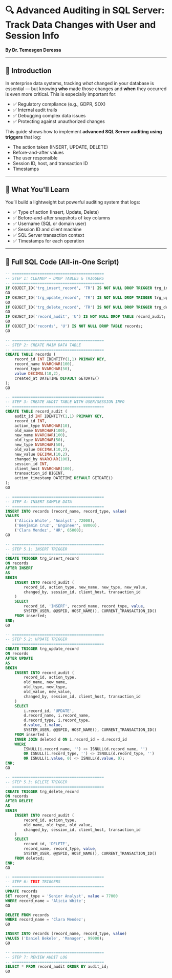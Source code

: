 # 🔍 Advanced Auditing in SQL Server: Track Data Changes with User and Session Info
**By Dr. Temesgen Deressa**

---

## 🎯 Introduction

In enterprise data systems, tracking *what* changed in your database is essential — but knowing **who** made those changes and **when** they occurred is even more critical. This is especially important for:

- ✅ Regulatory compliance (e.g., GDPR, SOX)
- ✅ Internal audit trails
- ✅ Debugging complex data issues
- ✅ Protecting against unauthorized changes

This guide shows how to implement **advanced SQL Server auditing using triggers** that log:

- The action taken (INSERT, UPDATE, DELETE)
- Before-and-after values
- The user responsible
- Session ID, host, and transaction ID
- Timestamps

---

## 🧠 What You'll Learn

You’ll build a lightweight but powerful auditing system that logs:

- ✅ Type of action (Insert, Update, Delete)  
- ✅ Before-and-after snapshots of key columns  
- ✅ Username (SQL or domain user)  
- ✅ Session ID and client machine  
- ✅ SQL Server transaction context  
- ✅ Timestamps for each operation  

---

## 🧰 Full SQL Code (All-in-One Script)

```sql
-- ========================================
-- STEP 1: CLEANUP – DROP TABLES & TRIGGERS
-- ========================================
IF OBJECT_ID('trg_insert_record', 'TR') IS NOT NULL DROP TRIGGER trg_insert_record;
GO
IF OBJECT_ID('trg_update_record', 'TR') IS NOT NULL DROP TRIGGER trg_update_record;
GO
IF OBJECT_ID('trg_delete_record', 'TR') IS NOT NULL DROP TRIGGER trg_delete_record;
GO
IF OBJECT_ID('record_audit', 'U') IS NOT NULL DROP TABLE record_audit;
GO
IF OBJECT_ID('records', 'U') IS NOT NULL DROP TABLE records;
GO

-- ========================================
-- STEP 2: CREATE MAIN DATA TABLE
-- ========================================
CREATE TABLE records (
    record_id INT IDENTITY(1,1) PRIMARY KEY,
    record_name NVARCHAR(100),
    record_type NVARCHAR(50),
    value DECIMAL(10,2),
    created_at DATETIME DEFAULT GETDATE()
);
GO

-- ========================================
-- STEP 3: CREATE AUDIT TABLE WITH USER/SESSION INFO
-- ========================================
CREATE TABLE record_audit (
    audit_id INT IDENTITY(1,1) PRIMARY KEY,
    record_id INT,
    action_type NVARCHAR(10),
    old_name NVARCHAR(100),
    new_name NVARCHAR(100),
    old_type NVARCHAR(50),
    new_type NVARCHAR(50),
    old_value DECIMAL(10,2),
    new_value DECIMAL(10,2),
    changed_by NVARCHAR(100),
    session_id INT,
    client_host NVARCHAR(100),
    transaction_id BIGINT,
    action_timestamp DATETIME DEFAULT GETDATE()
);
GO

-- ========================================
-- STEP 4: INSERT SAMPLE DATA
-- ========================================
INSERT INTO records (record_name, record_type, value)
VALUES
    ('Alicia White', 'Analyst', 72000),
    ('Benjamin Cruz', 'Engineer', 88000),
    ('Clara Mendez', 'HR', 65000);
GO

-- ========================================
-- STEP 5.1: INSERT TRIGGER
-- ========================================
CREATE TRIGGER trg_insert_record
ON records
AFTER INSERT
AS
BEGIN
    INSERT INTO record_audit (
        record_id, action_type, new_name, new_type, new_value,
        changed_by, session_id, client_host, transaction_id
    )
    SELECT
        record_id, 'INSERT', record_name, record_type, value,
        SYSTEM_USER, @@SPID, HOST_NAME(), CURRENT_TRANSACTION_ID()
    FROM inserted;
END;
GO

-- ========================================
-- STEP 5.2: UPDATE TRIGGER
-- ========================================
CREATE TRIGGER trg_update_record
ON records
AFTER UPDATE
AS
BEGIN
    INSERT INTO record_audit (
        record_id, action_type,
        old_name, new_name,
        old_type, new_type,
        old_value, new_value,
        changed_by, session_id, client_host, transaction_id
    )
    SELECT
        i.record_id, 'UPDATE',
        d.record_name, i.record_name,
        d.record_type, i.record_type,
        d.value, i.value,
        SYSTEM_USER, @@SPID, HOST_NAME(), CURRENT_TRANSACTION_ID()
    FROM inserted i
    INNER JOIN deleted d ON i.record_id = d.record_id
    WHERE
        ISNULL(i.record_name, '') <> ISNULL(d.record_name, '')
        OR ISNULL(i.record_type, '') <> ISNULL(d.record_type, '')
        OR ISNULL(i.value, 0) <> ISNULL(d.value, 0);
END;
GO

-- ========================================
-- STEP 5.3: DELETE TRIGGER
-- ========================================
CREATE TRIGGER trg_delete_record
ON records
AFTER DELETE
AS
BEGIN
    INSERT INTO record_audit (
        record_id, action_type,
        old_name, old_type, old_value,
        changed_by, session_id, client_host, transaction_id
    )
    SELECT
        record_id, 'DELETE',
        record_name, record_type, value,
        SYSTEM_USER, @@SPID, HOST_NAME(), CURRENT_TRANSACTION_ID()
    FROM deleted;
END;
GO

-- ========================================
-- STEP 6: TEST TRIGGERS
-- ========================================
UPDATE records
SET record_type = 'Senior Analyst', value = 77000
WHERE record_name = 'Alicia White';
GO

DELETE FROM records
WHERE record_name = 'Clara Mendez';
GO

INSERT INTO records (record_name, record_type, value)
VALUES ('Daniel Bekele', 'Manager', 99000);
GO

-- ========================================
-- STEP 7: REVIEW AUDIT LOG
-- ========================================
SELECT * FROM record_audit ORDER BY audit_id;
GO
